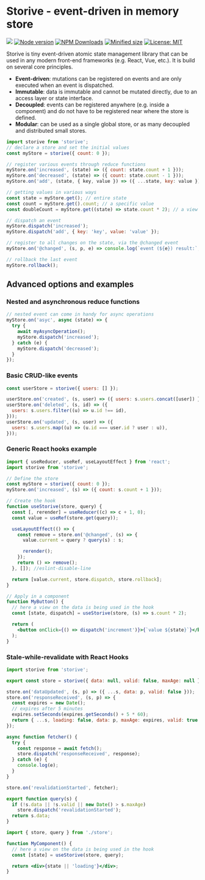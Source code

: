 # Storive - event-driven in memory store

![](https://github.com/kevtiq/storive/workflows/test/badge.svg)
[![Node version](https://img.shields.io/npm/v/storive.svg?style=flat)](https://www.npmjs.com/package/storive)
[![NPM Downloads](https://img.shields.io/npm/dm/storive.svg?style=flat)](https://www.npmjs.com/package/storive)
[![Minified size](https://img.shields.io/bundlephobia/min/storive?label=minified)](https://www.npmjs.com/package/storive)
[![License: MIT](https://img.shields.io/badge/License-MIT-yellow.svg)](https://opensource.org/licenses/MIT)

Storive is tiny event-driven atomic state management library that can be used in any modern front-end frameworks (e.g. React, Vue, etc.). It is build on several core principles.

- **Event-driven**: mutations can be registered on events and are only executed when an event is dispatched.
- **Immutable**: data is immutable and cannot be mutated directly, due to an access layer or state interface.
- **Decoupled**: events can be registered anywhere (e.g. inside a component) and do not have to be registered near where the store is defined.
- **Modular**: can be used as a single global store, or as many decoupled and distributed small stores.

```js
import storive from 'storive';
// declare a store and set the initial values
const myStore = storive({ count: 0 });

// register various events through reduce functions
myStore.on('increased', (state) => ({ count: state.count + 1 }));
myStore.on('decreased', (state) => ({ count: state.count - 1 }));
myStore.on('add', (state, { key, value }) => ({ ...state, key: value }));

// getting values in various ways
const state = myStore.get(); // entire state
const count = myStore.get().count; // a specific value
const doubleCount = myStore.get((state) => state.count * 2); // a view on the state

// dispatch an event
myStore.dispatch('increased');
myStore.dispatch('add', { key: 'key', value: 'value' });

// register to all changes on the state, via the @changed event
myStore.on('@changed', (s, p, e) => console.log(`event (${e}) result:`, s));

// rollback the last event
myStore.rollback();
```

## Advanced options and examples

### Nested and asynchronous reduce functions

```js
// nested event can come in handy for async operations
myStore.on('asyc', async (state) => {
  try {
    await myAsyncOperation();
    myStore.dispatch('increased');
  } catch (e) {
    myStore.dispatch('decreased');
  }
});
```

### Basic CRUD-like events

```js
const userStore = storive({ users: [] });

userStore.on('created', (s, user) => ({ users: s.users.concat([user]) }));
userStore.on('deleted', (s, id) => ({
  users: s.users.filter((u) => u.id !== id),
}));
userStore.on('updated', (s, user) => ({
  users: s.users.map((u) => (u.id === user.id ? user : u)),
}));
```

### Generic React hooks example

```jsx
import { useReducer, useRef, useLayoutEffect } from 'react';
import storive from 'storive';

// Define the store
const myStore = storive({ count: 0 });
myStore.on('increased', (s) => ({ count: s.count + 1 }));

// Create the hook
function useStorive(store, query) {
  const [, rerender] = useReducer((c) => c + 1, 0);
  const value = useRef(store.get(query));

  useLayoutEffect(() => {
    const remove = store.on('@changed', (s) => {
      value.current = query ? query(s) : s;

      rerender();
    });
    return () => remove();
  }, []); //eslint-disable-line

  return [value.current, store.dispatch, store.rollback];
}

// Apply in a component
function MyButton() {
  // here a view on the data is being used in the hook
  const [state, dispatch] = useStorive(store, (s) => s.count * 2);

  return (
    <button onClick={() => dispatch('increment')}>{`value ${state}`}</button>
  );
}
```

### Stale-while-revalidate with React Hooks

```js
import storive from 'storive';

export const store = storive({ data: null, valid: false, maxAge: null });

store.on('dataUpdated', (s, p) => ({ ...s, data: p, valid: false }));
store.on('responseReceived', (s, p) => {
  const expires = new Date();
  // expires after 5 minutes
  expires.setSeconds(expires.getSeconds() + 5 * 60);
  return { ...s, loading: false, data: p, maxAge: expires, valid: true };
});

async function fetcher() {
  try {
    const response = await fetch();
    store.dispatch('responseReceived', response);
  } catch (e) {
    console.log(e);
  }
}

store.on('revalidationStarted', fetcher);

export function query(s) {
  if (!s.data || !s.valid || new Date() > s.maxAge)
    store.dispatch('revalidationStarted');
  return s.data;
}
```

```jsx
import { store, query } from './store';

function MyComponent() {
  // here a view on the data is being used in the hook
  const [state] = useStorive(store, query);

  return <div>{state || 'loading'}</div>;
}
```
